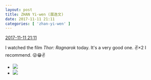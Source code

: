 ```yaml
---
layout: post
title: ZHAN Yi-wen (展逸文)
date: 2017-11-11 21:11
categories: [ 'zhan-yi-wen' ]
---
```


<div class="weibo-info">
  <a href="https://weibo.com/6108090526/FuDfstR6w">2017-11-11 21:11</a>
</div>

I watched the film *Thor: Ragnarok* today. It's a very good one. :v:×2 I recommend. :stuck_out_tongue_winking_eye::grin::v:

<!-- more -->

<ul class="weibo-pic-list-1">
  <li class="weibo-pic">
    <a href="https://wx1.sinaimg.cn/mw690/006FmVn8ly1flegczbz3mj30qp0wn0xj.jpg"><img src="https://wx1.sinaimg.cn/thumb150/006FmVn8ly1flegczbz3mj30qp0wn0xj.jpg" /></a>
  </li>
  <li class="weibo-pic">
    <a href="https://wx3.sinaimg.cn/mw690/006FmVn8ly1flegcy371qj30qo0zkwmf.jpg"><img src="https://wx3.sinaimg.cn/thumb150/006FmVn8ly1flegcy371qj30qo0zkwmf.jpg" /></a>
  </li>
</ul>
